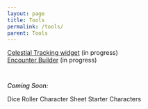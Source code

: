 ```yaml
---
layout: page
title: Tools
permalink: /tools/
parent: Tools
---
```


[Celestial Tracking widget](/tools/celestial-tracking/) (in progress)  
[Encounter Builder](/tools/encounter-builder/) (in progress)

<div style="height: 1em;"></div>

<p style="font-weight: 500; font-style: italic;">Coming Soon:</p>
Dice Roller  
Character Sheet  
Starter Characters  